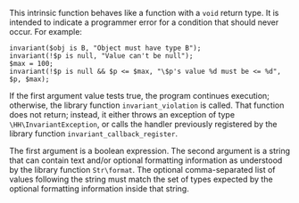 This intrinsic function behaves like a function with a `void` return type. It is intended to indicate a programmer error for a condition that
should never occur.  For example:

```Hack no-extract
invariant($obj is B, "Object must have type B");
invariant(!$p is null, "Value can't be null");
$max = 100;
invariant(!$p is null && $p <= $max, "\$p's value %d must be <= %d", $p, $max);
```

If the first argument value tests true, the program continues execution; otherwise, the library function
`invariant_violation` is called. That function does not return; instead, it either throws an
exception of type `\HH\InvariantException`, or calls the handler previously registered by the library function
`invariant_callback_register`.

The first argument is a boolean expression. The second argument is a string that can contain
text and/or optional formatting information as understood by the library function `Str\format`.  The optional
comma-separated list of values following the string must match the set of types expected by the optional formatting information inside that string.
